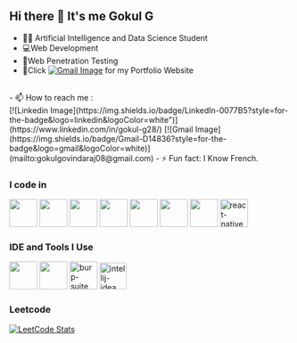 ## Hi there 👋 It's me Gokul G


- 🧑‍💻 Artificial Intelligence and Data Science Student
- 💻Web Development
- 🛜Web Penetration Testing
- 🔗Click [![Gmail Image](https://img.shields.io/badge/website-000000?style=for-the-badge&logo=About.me&logoColor=white)](https://gokulgportfolio-60037110467.development.catalystserverless.in) for my Portfolio Website
<br/> 
- 📫 How to reach me :
<br/>[![Linkedin Image](https://img.shields.io/badge/LinkedIn-0077B5?style=for-the-badge&logo=linkedin&logoColor=white")](https://www.linkedin.com/in/gokul-g28/) [![Gmail Image](https://img.shields.io/badge/Gmail-D14836?style=for-the-badge&logo=gmail&logoColor=white)](mailto:gokulgovindaraj08@gmail.com)
- ⚡ Fun fact: I Know French.


### I code in
<img height="50" width="50" src="https://img.icons8.com/color/48/000000/python.png" /> <img height="50" width="50" src="https://img.icons8.com/color/48/000000/c-programming.png" />  <img height="50" width="50" src="https://img.icons8.com/color/48/000000/java-coffee-cup-logo.png" /> <img height="50" width="50" src="https://img.icons8.com/color/48/000000/html-5.png" /> <img height="50" width="50" src="https://img.icons8.com/color/48/000000/css3.png" /> <img height="50" width="50" src="https://img.icons8.com/color/48/000000/bootstrap.png" />
<img height="50" width="50" src="https://img.icons8.com/color/48/000000/javascript.png"/> <img width="50" height="50" src="https://img.icons8.com/ios-filled/50/228BE6/react-native.png" alt="react-native"/>
### IDE and Tools I Use
<img height="50" width="50" src="https://img.icons8.com/color/48/000000/visual-studio-code-2019.png"/> <img height="50" width="50" src="https://img.icons8.com/color/50/000000/git.png"/> <img width="50" height="50" src="https://img.icons8.com/ios-filled/50/228BE6/burp-suite.png" alt="burp-suite"/> <img width="48" height="48" src="https://img.icons8.com/fluency/48/intellij-idea.png" alt="intellij-idea"/>


### Leetcode
[![LeetCode Stats](https://leetcard.jacoblin.cool/Gokul_G07)](https://leetcode.com/Gokul_G07/)


<!---
Gokul287/Gokul287 is a ✨ special ✨ repository because its `README.md` (this file) appears on your GitHub profile.
You can click the Preview link to take a look at your changes.
--->
